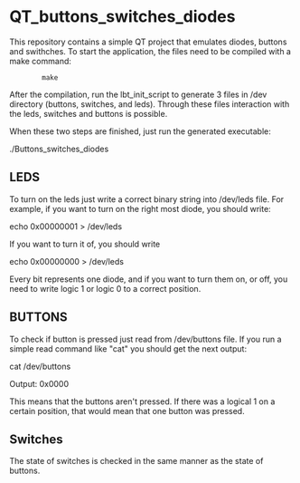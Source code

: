 # QT_buttons_switches_diodes

This repository contains a simple QT project that emulates diodes, buttons and swithches. To start the application, the files need to be compiled with a make command:

     		make

After the compilation, run the lbt_init_script to generate 3 files in /dev directory (buttons, switches, and leds). Through these files interaction with the leds, switches and buttons is possible. 

When these two steps are finished, just run the generated executable:

./Buttons_switches_diodes

## LEDS
To turn on the leds just write a correct binary string into /dev/leds file. For example,
if you want to turn on the right most diode, you should write:

echo 0x00000001 > /dev/leds

If you want to turn it of, you should write

echo 0x00000000 > /dev/leds

Every bit represents one diode, and if you want to turn them on, or off, you need
to write logic 1 or logic 0 to a correct position.

## BUTTONS

To check if button is pressed just read from /dev/buttons file. If you run a simple read command like "cat" you should get the next output:

cat /dev/buttons

Output: 0x0000

This means that the buttons aren't pressed. If there was a logical 1 on a certain
position, that would mean that one button was pressed.

## Switches

The state of switches is checked in the same manner as the state of buttons.